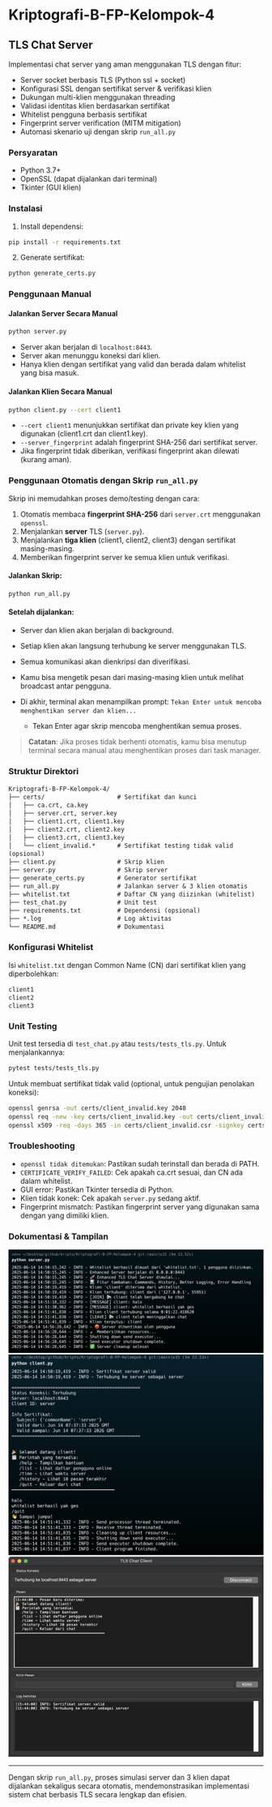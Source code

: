# Kriptografi-B-FP-Kelompok-4


## TLS Chat Server

Implementasi chat server yang aman menggunakan TLS dengan fitur:

* Server socket berbasis TLS (Python ssl + socket)
* Konfigurasi SSL dengan sertifikat server & verifikasi klien
* Dukungan multi-klien menggunakan threading
* Validasi identitas klien berdasarkan sertifikat
* Whitelist pengguna berbasis sertifikat
* Fingerprint server verification (MITM mitigation)
* Automasi skenario uji dengan skrip `run_all.py`

### Persyaratan

* Python 3.7+
* OpenSSL (dapat dijalankan dari terminal)
* Tkinter (GUI klien)

### Instalasi

1. Install dependensi:

```bash
pip install -r requirements.txt
```

2. Generate sertifikat:

```bash
python generate_certs.py
```

### Penggunaan Manual

#### Jalankan Server Secara Manual

```bash
python server.py
```

* Server akan berjalan di `localhost:8443`.
* Server akan menunggu koneksi dari klien.
* Hanya klien dengan sertifikat yang valid dan berada dalam whitelist yang bisa masuk.

#### Jalankan Klien Secara Manual

```bash
python client.py --cert client1
```

* `--cert client1` menunjukkan sertifikat dan private key klien yang digunakan (client1.crt dan client1.key).
* `--server_fingerprint` adalah fingerprint SHA-256 dari sertifikat server.
* Jika fingerprint tidak diberikan, verifikasi fingerprint akan dilewati (kurang aman).

### Penggunaan Otomatis dengan Skrip `run_all.py`

Skrip ini memudahkan proses demo/testing dengan cara:

1. Otomatis membaca **fingerprint SHA-256** dari `server.crt` menggunakan `openssl`.
2. Menjalankan **server** TLS (`server.py`).
3. Menjalankan **tiga klien** (client1, client2, client3) dengan sertifikat masing-masing.
4. Memberikan fingerprint server ke semua klien untuk verifikasi.

#### Jalankan Skrip:

```bash
python run_all.py
```

#### Setelah dijalankan:

* Server dan klien akan berjalan di background.
* Setiap klien akan langsung terhubung ke server menggunakan TLS.
* Semua komunikasi akan dienkripsi dan diverifikasi.
* Kamu bisa mengetik pesan dari masing-masing klien untuk melihat broadcast antar pengguna.
* Di akhir, terminal akan menampilkan prompt: `Tekan Enter untuk mencoba menghentikan server dan klien...`

  * Tekan Enter agar skrip mencoba menghentikan semua proses.

> **Catatan**: Jika proses tidak berhenti otomatis, kamu bisa menutup terminal secara manual atau menghentikan proses dari task manager.

### Struktur Direktori

```
Kriptografi-B-FP-Kelompok-4/
├── certs/                    # Sertifikat dan kunci
│   ├── ca.crt, ca.key
│   ├── server.crt, server.key
│   ├── client1.crt, client1.key
│   ├── client2.crt, client2.key
│   ├── client3.crt, client3.key
│   └── client_invalid.*      # Sertifikat testing tidak valid (opsional)
├── client.py                 # Skrip klien
├── server.py                 # Skrip server
├── generate_certs.py         # Generator sertifikat
├── run_all.py                # Jalankan server & 3 klien otomatis
├── whitelist.txt             # Daftar CN yang diizinkan (whitelist)
├── test_chat.py              # Unit test
├── requirements.txt          # Dependensi (opsional)
├── *.log                     # Log aktivitas
└── README.md                 # Dokumentasi
```

### Konfigurasi Whitelist

Isi `whitelist.txt` dengan Common Name (CN) dari sertifikat klien yang diperbolehkan:

```
client1
client2
client3
```

### Unit Testing

Unit test tersedia di `test_chat.py` atau `tests/tests_tls.py`. Untuk menjalankannya:

```bash
pytest tests/tests_tls.py
```

Untuk membuat sertifikat tidak valid (optional, untuk pengujian penolakan koneksi):

```bash
openssl genrsa -out certs/client_invalid.key 2048
openssl req -new -key certs/client_invalid.key -out certs/client_invalid.csr -subj "/CN=invalid_client"
openssl x509 -req -days 365 -in certs/client_invalid.csr -signkey certs/client_invalid.key -out certs/client_invalid.crt
```

### Troubleshooting

* `openssl tidak ditemukan`: Pastikan sudah terinstall dan berada di PATH.
* `CERTIFICATE_VERIFY_FAILED`: Cek apakah ca.crt sesuai, dan CN ada dalam whitelist.
* GUI error: Pastikan Tkinter tersedia di Python.
* Klien tidak konek: Cek apakah `server.py` sedang aktif.
* Fingerprint mismatch: Pastikan fingerprint server yang digunakan sama dengan yang dimiliki klien.

### Dokumentasi & Tampilan

![whitelist](/img/7-whitelist-server.png)
![whitelist](/img/7-whitelist-client.png)
![tampilan-GUI](/img/tampilan-GUI.png)

---

Dengan skrip `run_all.py`, proses simulasi server dan 3 klien dapat dijalankan sekaligus secara otomatis, mendemonstrasikan implementasi sistem chat berbasis TLS secara lengkap dan efisien.
